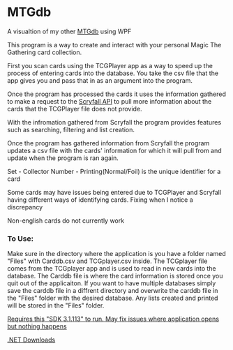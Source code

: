 # MTGdb
A visualtion of my other [MTGdb](https://github.com/clharper42/MTG-Personal-Database) using WPF

This program is a way to create and interact with your personal Magic The Gathering card collection.

First you scan cards using the TCGPlayer app as a way to speed up the process of entering cards into the database. You take the csv file that the app gives you and pass that in as an argument into the program.

Once the program has processed the cards it uses the information gathered to make a request to the [Scryfall API](https://scryfall.com/docs/api) to pull more information about the cards that the TCGPlayer file does not provide.

With the infromation gathered from Scryfall the program provides features such as searching, filtering and list creation.

Once the program has gathered information from Scryfall the program updates a csv file with the cards' information for which it will pull from and update when the program is ran again.

Set - Collector Number - Printing(Normal/Foil) is the unique identifier for a card 

Some cards may have issues being entered due to TCGPlayer and Scryfall having different ways of identifying cards. Fixing when I notice a discrepancy

Non-english cards do not currently work

<b><h3>To Use:</h3></b>
Make sure in the directory where the application is you have a folder named "Files" with Carddb.csv and TCGplayer.csv inside. The TCGplayer file comes from the TCGplayer app and is used to read in new cards into the database. The Carddb file is where the card information is stored once you quit out of the applicaiton. If you want to have multiple databases simply save the carddb file in a diffrent directory and overwrite the carddb file in the "Files" folder with the desired database. Any lists created and printed will be stored in the "Files" folder.

[Requires this "SDK 3.1.113" to run. May fix issues where application opens but nothing happens](https://dotnet.microsoft.com/download/dotnet/3.1)

[.NET Downloads](https://dotnet.microsoft.com/download)
